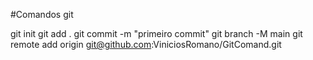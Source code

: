 #Comandos git

git init
git add .
git commit -m "primeiro commit"
git branch -M main
git remote add origin git@github.com:ViniciosRomano/GitComand.git